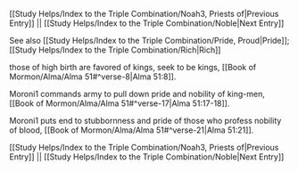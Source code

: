 [[Study Helps/Index to the Triple Combination/Noah3, Priests of|Previous Entry]]  ||  [[Study Helps/Index to the Triple Combination/Noble|Next Entry]]

 See also [[Study Helps/Index to the Triple Combination/Pride, Proud|Pride]]; [[Study Helps/Index to the Triple Combination/Rich|Rich]]

 those of high birth are favored of kings, seek to be kings, [[Book of Mormon/Alma/Alma 51#^verse-8|Alma 51:8]].

 Moroni1 commands army to pull down pride and nobility of king-men, [[Book of Mormon/Alma/Alma 51#^verse-17|Alma 51:17-18]].

 Moroni1 puts end to stubbornness and pride of those who profess nobility of blood, [[Book of Mormon/Alma/Alma 51#^verse-21|Alma 51:21]].

[[Study Helps/Index to the Triple Combination/Noah3, Priests of|Previous Entry]]  ||  [[Study Helps/Index to the Triple Combination/Noble|Next Entry]]
